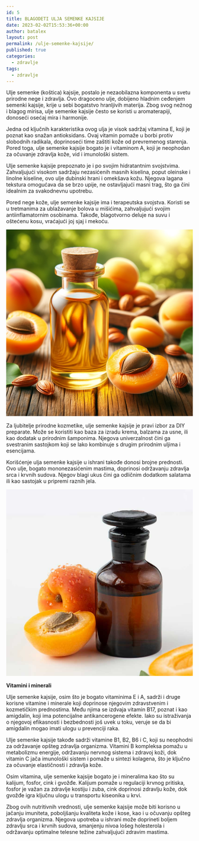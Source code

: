 ```yaml
---
id: 5
title: BLAGODETI ULJA SEMENKE KAJSIJE
date: 2023-02-02T15:53:36+00:00
author: batalex
layout: post
permalink: /ulje-semenke-kajsije/
published: true
categories:
  - zdravlje
tags:
  - zdravlje
---
```

Ulje semenke (koštica) kajsije, postalo je nezaobilazna komponenta u svetu prirodne nege i zdravlja. Ovo dragoceno ulje, dobijeno hladnim ceđenjem semenki kajsije, krije u sebi bogatstvo hranljivih materija. Zbog svog nežnog i blagog mirisa, ulje semenke kajsije često se koristi u aromaterapiji, donoseći osećaj mira i harmonije.

Jedna od ključnih karakteristika ovog ulja je visok sadržaj vitamina E, koji je poznat kao snažan antioksidans. Ovaj vitamin pomaže u borbi protiv slobodnih radikala, doprinoseći time zaštiti kože od prevremenog starenja. Pored toga, ulje semenke kajsije bogato je i vitaminom A, koji je neophodan za očuvanje zdravlja kože, vid i imunološki sistem.

Ulje semenke kajsije prepoznato je i po svojim hidratantnim svojstvima. Zahvaljujući visokom sadržaju nezasićenih masnih kiselina, poput oleinske i linolne kiseline, ovo ulje dubinski hrani i omekšava kožu. Njegova lagana tekstura omogućava da se brzo upije, ne ostavljajući masni trag, što ga čini idealnim za svakodnevnu upotrebu.

Pored nege kože, ulje semenke kajsije ima i terapeutska svojstva. Koristi se u tretmanima za ublažavanje bolova u mišićima, zahvaljujući svojim antiinflamatornim osobinama. Takođe, blagotvorno deluje na suvu i oštećenu kosu, vraćajući joj sjaj i mekoću.

![ulje1](/wp-content/uploads/2024/02/apricot-kernels.webp)


Za ljubitelje prirodne kozmetike, ulje semenke kajsije je pravi izbor za DIY preparate. Može se koristiti kao baza za izradu krema, balzama za usne, ili kao dodatak u prirodnim šamponima. Njegova univerzalnost čini ga svestranim sastojkom koji se lako kombinuje s drugim prirodnim uljima i esencijama.

Korišćenje ulja semenke kajsije u ishrani takođe donosi brojne prednosti. Ovo ulje, bogato mononezasićenim mastima, doprinosi održavanju zdravlja srca i krvnih sudova. Njegov blagi ukus čini ga odličnim dodatkom salatama ili kao sastojak u pripremi raznih jela.

![ulje2](/wp-content/uploads/2024/02/ulje-kostice-kajsije3.jpg)

**Vitamini i minerali**

Ulje semenke kajsije, osim što je bogato vitaminima E i A, sadrži i druge korisne vitamine i minerale koji doprinose njegovim zdravstvenim i kozmetičkim prednostima. Među njima se izdvaja vitamin B17, poznat i kao amigdalin, koji ima potencijalne antikancerogene efekte. Iako su istraživanja o njegovoj efikasnosti i bezbednosti još uvek u toku, veruje se da bi amigdalin mogao imati ulogu u prevenciji raka.

Ulje semenke kajsije takođe sadrži vitamine B1, B2, B6 i C, koji su neophodni za održavanje opšteg zdravlja organizma. Vitamini B kompleksa pomažu u metabolizmu energije, održavanju nervnog sistema i zdravoj koži, dok vitamin C jača imunološki sistem i pomaže u sintezi kolagena, što je ključno za očuvanje elastičnosti i zdravlja kože.

Osim vitamina, ulje semenke kajsije bogato je i mineralima kao što su kalijum, fosfor, cink i gvožđe. Kalijum pomaže u regulaciji krvnog pritiska, fosfor je važan za zdravlje kostiju i zuba, cink doprinosi zdravlju kože, dok gvožđe igra ključnu ulogu u transportu kiseonika u krvi.


Zbog ovih nutritivnih vrednosti, ulje semenke kajsije može biti korisno u jačanju imuniteta, poboljšanju kvaliteta kože i kose, kao i u očuvanju opšteg zdravlja organizma. Njegova upotreba u ishrani može doprineti boljem zdravlju srca i krvnih sudova, smanjenju nivoa lošeg holesterola i održavanju optimalne telesne težine zahvaljujući zdravim mastima.

